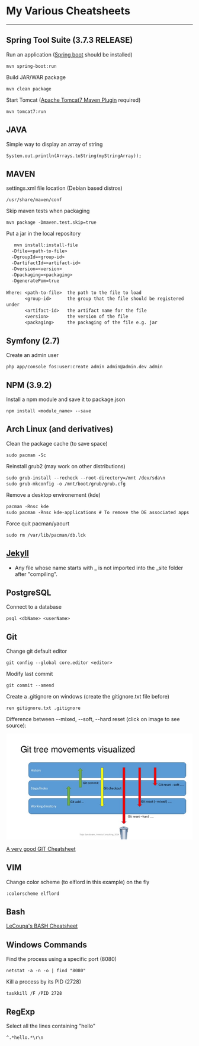 # My Various Cheatsheets
----------

## Spring Tool Suite (3.7.3 RELEASE)
Run an application ([Spring boot](http://projects.spring.io/spring-boot/#quick-start) should be installed)

    mvn spring-boot:run

Build JAR/WAR package

    mvn clean package

Start Tomcat ([Apache Tomcat7 Maven Plugin](http://mvnrepository.com/artifact/org.apache.tomcat.maven/tomcat7-maven-plugin/2.2) required)

    mvn tomcat7:run

## JAVA
Simple way to display an array of string

    System.out.println(Arrays.toString(myStringArray));

## MAVEN
settings.xml file location (Debian based distros)

    /usr/share/maven/conf

Skip maven tests when packaging

    mvn package -Dmaven.test.skip=true

Put a jar in the local repository
```
   mvn install:install-file
  -Dfile=<path-to-file>
  -DgroupId=<group-id>
  -DartifactId=<artifact-id>
  -Dversion=<version>
  -Dpackaging=<packaging>
  -DgeneratePom=true
 
Where: <path-to-file>  the path to the file to load
       <group-id>      the group that the file should be registered under
       <artifact-id>   the artifact name for the file
       <version>       the version of the file
       <packaging>     the packaging of the file e.g. jar
```
## Symfony (2.7)
Create an admin user

    php app/console fos:user:create admin admin@admin.dev admin

## NPM (3.9.2)
Install a npm module and save it to package.json

    npm install <module_name> --save

## Arch Linux (and derivatives)
Clean the package cache (to save space)

    sudo pacman -Sc

Reinstall grub2 (may work on other distributions)

    sudo grub-install --recheck --root-directory=/mnt /dev/sda\n
    sudo grub-mkconfig -o /mnt/boot/grub/grub.cfg

Remove a desktop environement (kde)

    pacman -Rnsc kde
    sudo pacman -Rnsc kde-applications # To remove the DE associated apps

Force quit pacman/yaourt

    sudo rm /var/lib/pacman/db.lck
    
## [Jekyll](https://jekyllrb.com/)
- Any file whose name starts with _ is not imported into the _site folder after "compiling".

## PostgreSQL
Connect to a database

    psql <dbName> <userName>

## Git
Change git default editor

    git config --global core.editor <editor>

Modify last commit

    git commit --amend

Create a .gitignore on windows (create the gitignore.txt file before)

    ren gitignore.txt .gitignore

Difference between --mixed, --soft, --hard reset (click on image to see source):

[![git reset different types](img/hard_soft_mixed.jpg)](http://stackoverflow.com/a/3528483/2300596)

[A very good GIT Cheatsheet](http://ndpsoftware.com/git-cheatsheet.html#loc=workspace;)

## VIM
Change color scheme (to elflord in this example) on the fly

    :colorscheme elflord
 
## Bash
[LeCoupa's BASH Cheatsheet](https://gist.github.com/LeCoupa/122b12050f5fb267e75f)

## Windows Commands
Find the process using a specific port (8080)

    netstat -a -n -o | find "8080"
Kill a process by its PID  (2728)

    taskkill /F /PID 2728

## RegExp
Select all the lines containing "hello"

    ^.*hello.*\r\n
